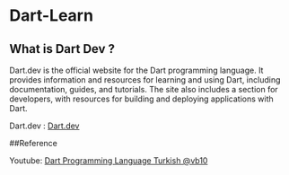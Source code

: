 # Dart-Learn


## What is Dart Dev ?
Dart.dev is the official website for the Dart programming language. It provides information and resources for learning and using Dart, including documentation, guides, and tutorials. The site also includes a section for developers, with resources for building and deploying applications with Dart.

Dart.dev : [Dart.dev](https://dart.dev/)






##Reference

Youtube: [Dart Programming Language Turkish @vb10](https://www.youtube.com/watch?v=H6NJHb5BJyE)